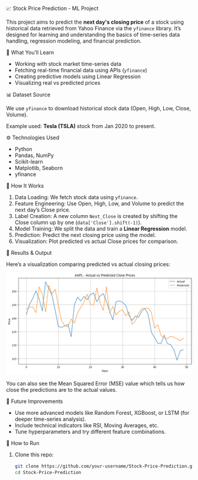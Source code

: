 📈 Stock Price Prediction - ML Project

This project aims to predict the **next day's closing price** of a stock using historical data retrieved from Yahoo Finance via the `yfinance` library. It’s designed for learning and understanding the basics of time-series data handling, regression modeling, and financial prediction.

🧠 What You’ll Learn

- Working with stock market time-series data
- Fetching real-time financial data using APIs (`yfinance`)
- Creating predictive models using Linear Regression
- Visualizing real vs predicted prices


📊 Dataset Source

We use `yfinance` to download historical stock data (Open, High, Low, Close, Volume).

Example used: **Tesla (TSLA)** stock from Jan 2020 to present.

⚙️ Technologies Used

- Python
- Pandas, NumPy
- Scikit-learn
- Matplotlib, Seaborn
- yfinance

📌 How It Works

1. Data Loading: We fetch stock data using `yfinance`.
2. Feature Engineering: Use Open, High, Low, and Volume to predict the next day’s Close price.
3. Label Creation: A new column `Next_Close` is created by shifting the Close column up by one (`data['Close'].shift(-1)`).
4. Model Training: We split the data and train a **Linear Regression** model.
5. Prediction: Predict the next closing price using the model.
6. Visualization: Plot predicted vs actual Close prices for comparison.

🧪 Results & Output

Here’s a visualization comparing predicted vs actual closing prices:

![Prediction Plot](images_plot.png)

You can also see the Mean Squared Error (MSE) value which tells us how close the predictions are to the actual values.

🔁 Future Improvements

- Use more advanced models like Random Forest, XGBoost, or LSTM (for deeper time-series analysis).
- Include technical indicators like RSI, Moving Averages, etc.
- Tune hyperparameters and try different feature combinations.

🚀 How to Run

1. Clone this repo:
   ```bash
   git clone https://github.com/your-username/Stock-Price-Prediction.git
   cd Stock-Price-Prediction
